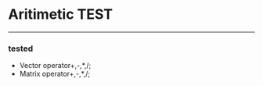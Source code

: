 # Aritimetic TEST
-----------------------------
### tested
* Vector operator+,-,*,/;
* Matrix operator+,-,*,/;